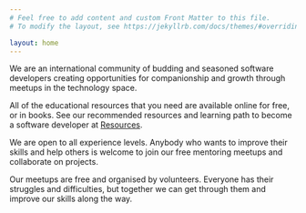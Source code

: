 ```yaml
---
# Feel free to add content and custom Front Matter to this file.
# To modify the layout, see https://jekyllrb.com/docs/themes/#overriding-theme-defaults

layout: home
---
```


We are an international community of budding and seasoned software developers creating opportunities for companionship and growth through meetups in the technology space.

All of the educational resources that you need are available online for free, or in books.
See our recommended resources and learning path to become a software developer at [Resources](resources.markdown).

We are open to all experience levels. Anybody who wants to improve their skills and help others is welcome to join our free mentoring meetups and collaborate on projects.

Our meetups are free and organised by volunteers. 
Everyone has their struggles and difficulties, but together we can get through them and improve our skills along the way.

